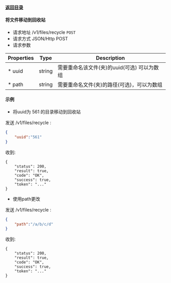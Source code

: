 #### [返回目录](../../)

#### 将文件移动到回收站

* 请求地址 /v1/files/recycle ```POST```
* 请求方式 JSON/Http POST
* 请求参数

| Properties     |  Type  | Description                                          |
|----------------|--------|------------------------------------------------------|
| * uuid         | string | 需要重命名该文件(夹)的uuid(可选) 可以为数组              |
| * path         | string | 需要重命名文件(夹)的路径(可选)，可以为数组                 |




#### 示例

* 将uuid为 561 的目录移动到回收站

发送 /v1/files/recycle :
```json
{
	"uuid":"561"
}
```
收到:
```
{
    "status": 200,
    "result": true,
    "code": "OK",
    "success": true,
    "token": "..."
}
```

*  使用path更改

发送 /v1/files/recycle :
```json
{
	"path":"/a/b/c/d"
}
```
收到:
```
{
    "status": 200,
    "result": true,
    "code": "OK",
    "success": true,
    "token": "..."
}
```
